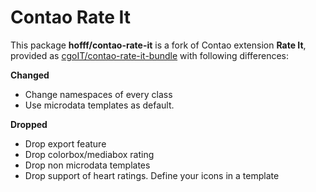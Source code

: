 # Contao Rate It

This package **hofff/contao-rate-it** is a fork of Contao extension **Rate It**, provided as 
[cgoIT/contao-rate-it-bundle](https://github.com/cgoIT/contao-rate-it-bundle) with following differences:

**Changed**

 * Change namespaces of every class
 * Use microdata templates as default.
 
**Dropped**

 * Drop export feature
 * Drop colorbox/mediabox rating
 * Drop non microdata templates
 * Drop support of heart ratings. Define your icons in a template
